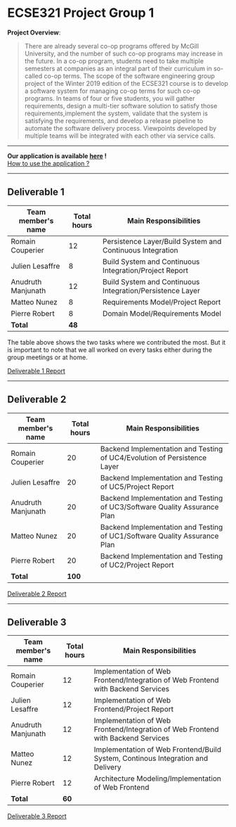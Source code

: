 # ECSE321 Project Group 1

**Project Overview**:
> There are already several co-op programs offered by McGill University, and the number of such co-op programs may increase in the future. In a co-op program, students need to take multiple semesters at companies as an integral part of their curriculum in so-called co-op terms. The scope of the software engineering group project of the Winter 2019 edition of the ECSE321 course is to develop a software system for managing co-op terms for such co-op programs.
In teams of four or five students, you will gather requirements, design a multi-tier software solution to satisfy those requirements,implement the system, validate that the system is satisfying the requirements, and develop a release pipeline to automate the software delivery process. Viewpoints developed by multiple teams will be integrated with each other via service calls.

***
**Our application is available [here](http://cooperator-frontend-3417.herokuapp.com/#/) !<br>**
[How to use the application ?](https://github.com/McGill-ECSE321-Winter2019/ecse321-group-project-11/wiki/Guide)

***
## Deliverable 1

|Team member's name   |Total hours|Main Responsibilities  |
|---------------------|-------|-----------------------|
| Romain Couperier    | 12    |Persistence Layer/Build System and Continuous Integration | 
| Julien Lesaffre     | 8     |Build System and Continuous Integration/Project Report  |
| Anudruth Manjunath  | 12    |Build System and Continuous Integration/Persistence Layer |
| Matteo Nunez        | 8     |Requirements Model/Project Report |
| Pierre Robert       | 8     |Domain Model/Requirements Model |
|**Total**|**48**|

The table above shows the two tasks where we contributed the most. But it is important to note that we all worked on every tasks either during the group meetings or at home.

[Deliverable 1 Report](https://github.com/McGill-ECSE321-Winter2019/ecse321-group-project-11/wiki/Deliverable-1-Report)

***

## Deliverable 2

|Team member's name   |Total hours|Main Responsibilities  |
|---------------------|-------|-----------------------|
| Romain Couperier    |  20   |Backend Implementation and Testing of UC4/Evolution of Persistence Layer	 | 
| Julien Lesaffre     |  20   |Backend Implementation and Testing of UC5/Project Report  |
| Anudruth Manjunath  |  20   |Backend Implementation and Testing of UC3/Software Quality Assurance Plan |
| Matteo Nunez        |  20   |Backend Implementation and Testing of UC1/Software Quality Assurance Plan |
| Pierre Robert       |  20   |Backend Implementation and Testing of UC2/Project Report |
|**Total**|**100**|


[Deliverable 2 Report](https://github.com/McGill-ECSE321-Winter2019/ecse321-group-project-11/wiki/Deliverable-2-Report)

***

## Deliverable 3

|Team member's name   |Total hours|Main Responsibilities  |
|---------------------|-------|-----------------------|
| Romain Couperier    |  12   |Implementation of Web Frontend/Integration of Web Frontend with Backend Services	 | 
| Julien Lesaffre     |  12   |Implementation of Web Frontend/Project Report  |
| Anudruth Manjunath  |  12   |Implementation of Web Frontend/Integration of Web Frontend with Backend Services |
| Matteo Nunez        |  12   |Implementation of Web Frontend/Build System, Continous Integration and Delivery |
| Pierre Robert       |  12   |Architecture Modeling/Implementation of Web Frontend |
|**Total**|**60**|


[Deliverable 3 Report](https://github.com/McGill-ECSE321-Winter2019/ecse321-group-project-11/wiki/Deliverable-3-Report)









